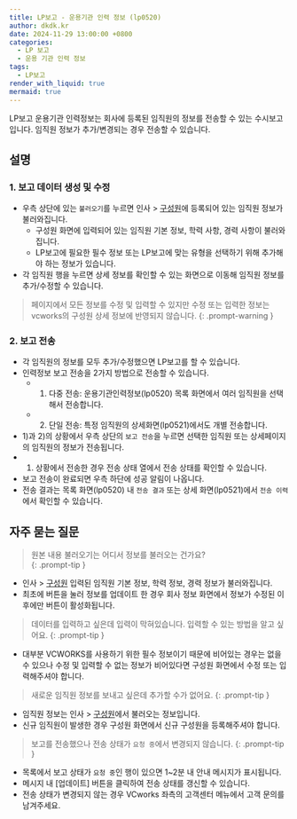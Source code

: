 ```yaml
---
title: LP보고 - 운용기관 인력 정보 (lp0520)
author: dkdk.kr
date: 2024-11-29 13:00:00 +0800
categories:
  - LP 보고
  - 운용 기관 인력 정보
tags:
  - LP보고
render_with_liquid: true
mermaid: true
---
```

LP보고 운용기관 인력정보는 회사에 등록된 임직원의 정보를 전송할 수 있는 수시보고입니다. 임직원 정보가 추가/변경되는 경우 전송할 수 있습니다. 

## 설명  
### 1. 보고 데이터 생성 및 수정
- 우측 상단에 있는 `불러오기`를 누르면 인사 > [구성원](https://vcworks.kr/hr0001)에 등록되어 있는 임직원 정보가 불러와집니다. 
	- 구성원 화면에 입력되어 있는 임직원 기본 정보, 학력 사항, 경력 사항이 불러와집니다.
	- LP보고에 필요한 필수 정보 또는 LP보고에 맞는 유형을 선택하기 위해 추가해야 하는 정보가 있습니다. 
- 각 임직원 행을 누르면 상세 정보를 확인할 수 있는 화면으로 이동해 임직원 정보를 추가/수정할 수 있습니다. 

> 페이지에서 모든 정보를 수정 및 입력할 수 있지만 수정 또는 입력한 정보는 vcworks의 구성원 상세 정보에 반영되지 않습니다.
{: .prompt-warning }

### 2. 보고 전송 
- 각 임직원의 정보를 모두 추가/수정했으면 LP보고를 할 수 있습니다.
- 인력정보 보고 전송을 2가지 방법으로 전송할 수 있습니다.
	- 1) 다중 전송: 운용기관인력정보(lp0520) 목록 화면에서 여러 임직원을 선택해서 전송합니다. 
	- 2) 단일 전송: 특정 임직원의 상세화면(lp0521)에서도 개별 전송합니다.
- 1)과 2)의 상황에서 우측 상단의 `보고 전송`을 누르면 선택한 임직원 또는 상세페이지의 임직원의 정보가 전송됩니다. 
- 1) 상황에서 전송한 경우 전송 상태 열에서 전송 상태를 확인할 수 있습니다.
- 보고 전송이 완료되면 우측 하단에 성공 알림이 나옵니다.
- 전송 결과는 목록 화면(lp0520) 내 `전송 결과` 또는 상세 화면(lp0521)에서 `전송 이력`에서 확인할 수 있습니다.
## 자주 묻는 질문 
> 원본 내용 불러오기는 어디서 정보를 불러오는 건가요?  
{: .prompt-tip }

- 인사 > [구성원](https://vcworks.kr/hr0001) 입력된 임직원 기본 정보, 학력 정보, 경력 정보가 불러와집니다.
- 최초에 버튼을 눌러 정보를 업데이트 한 경우 회사 정보 화면에서 정보가 수정된 이후에만 버튼이 활성화됩니다. 

> 데이터를 입력하고 싶은데 입력이 막혀있습니다. 입력할 수 있는 방법을 알고 싶어요.
{: .prompt-tip }

- 대부분 VCWORKS를 사용하기 위한 필수 정보이기 때문에 비어있는 경우는 없을 수 있으나 수정 및 입력할 수 없는 정보가 비어있다면 구성원 화면에서 수정 또는 입력해주셔야 합니다.

> 새로운 임직원 정보를 보내고 싶은데 추가할 수가 없어요.
{: .prompt-tip }

- 임직원 정보는 인사 > [구성원](https://vcworks.kr/hr0001)에서 불러오는 정보입니다. 
- 신규 임직원이 발생한 경우 구성원 화면에서 신규 구성원을 등록해주셔야 합니다.

> 보고를 전송했으나 전송 상태가 `요청 중`에서 변경되지 않습니다.
{: .prompt-tip }
- 목록에서 보고 상태가 `요청 중`인 행이 있으면 1~2분 내 안내 메시지가 표시됩니다. 
- 메시지 내 [업데이트] 버튼을 클릭하여 전송 상태를 갱신할 수 있습니다.
- 전송 상태가 변경되지 않는 경우 VCworks 좌측의 고객센터 메뉴에서 고객 문의를 남겨주세요.